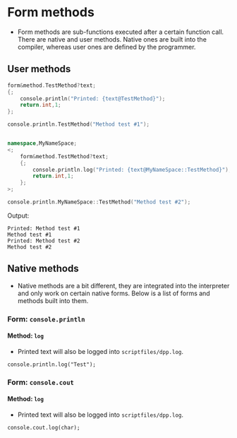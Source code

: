 # Form methods

- Form methods are sub-functions executed after a certain function call. There are native and user methods. Native ones are built into the compiler, whereas user ones are defined by the programmer.

## User methods

```cpp
form&method.TestMethod?text;
{;
	console.println("Printed: {text@TestMethod}");
	return.int,1;
};

console.println.TestMethod("Method test #1");


namespace,MyNameSpace;
<;
	form&method.TestMethod?text;
	{;
		console.println.log("Printed: {text@MyNameSpace::TestMethod}");
		return.int,1;
	};
>;

console.println.MyNameSpace::TestMethod("Method test #2");
```

Output:

```
Printed: Method test #1
Method test #1
Printed: Method test #2
Method test #2
```

## Native methods

- Native methods are a bit different, they are integrated into the interpreter and only work on certain native forms. Below is a list of forms and methods built into them.

### Form: `console.println`

#### Method: `log`

- Printed text will also be logged into `scriptfiles/dpp.log`.

```pawn
console.println.log("Test");
```

### Form: `console.cout`

#### Method: `log`

- Printed text will also be logged into `scriptfiles/dpp.log`.

```pawn
console.cout.log(char);
```

